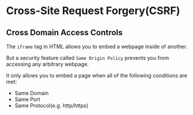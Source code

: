 # Cross-Site Request Forgery(CSRF)

## Cross Domain Access Controls
The `iframe` tag in HTML allows you to embed a webpage inside of another.

But a security feature called `Same Origin Policy` prevents you from accessing any arbitrary webpage.

It only allows you to embed a page when all of the following conditions are met:
 - Same Domain
 - Same Port
 - Same Protocol(e.g. http/https)
